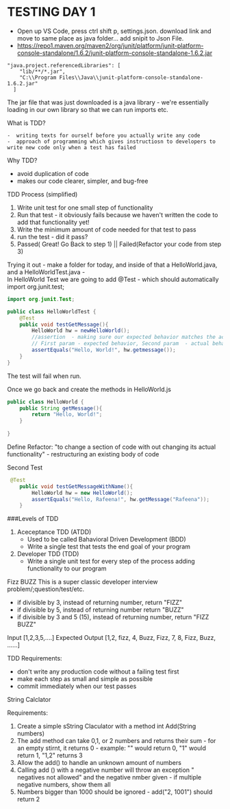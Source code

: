 # **TESTING DAY 1**

-  Open up VS Code, press ctrl shift p, settings.json. download link and move to same place as java folder... add snipit to Json File. 
- https://repo1.maven.org/maven2/org/junit/platform/junit-platform-console-standalone/1.6.2/junit-platform-console-standalone-1.6.2.jar

```
"java.project.referencedLibraries": [
    "lib/**/*.jar",
    "C:\\Program Files\\Java\\junit-platform-console-standalone-1.6.2.jar"
  ]
```

The jar file that was just downloaded is a java library -   we're essentially loading in our own library so that we can run imports etc. 

What is TDD?

	-  writing texts for ourself before you actually write any code
	-  approach of programming which gives instructiosn to developers to write new code only when a test has failed

Why TDD?

- avoid duplication of code
- makes our code clearer, simpler, and bug-free

TDD Process (simplified)

1. Write unit test for one small step of functionality
2. Run that test - it obviously fails because we haven't written the code to add that functionality yet!
3. Write the minimum amount of code needed for that test to pass
4. run the test -  did it pass?
5. Passed( Great! Go Back to step 1) || Failed(Refactor your code from step 3)

Trying it out -  make a folder for today, and inside of that a HelloWorld.java, and a HelloWorldTest.java -  
In HelloWorld Test we are going to add @Test -  which should automatically import  org.junit.test;

```java
import org.junit.Test;

public class HelloWorldTest {
    @Test
    public void testGetMessage(){
        HelloWorld hw = newHelloWorld();
        //assertion  - making sure our expected behavior matches the actual behavior
        // First param - expected behavior, Second param  - actual behavior
        assertEquals("Hello, World!", hw.getmessage());
    }
}
```

The test will fail when run. 

Once we go back and create the methods in HelloWorld.js

```java
public class HelloWorld {
    public String getMessage(){
        return "Hello, World!";
    }
    
}
```

Define Refactor: "to change a section of code with out changing its actual functionality" - restructuring an existing body of code

Second Test 

```java
 @Test
    public void testGetMessageWithName(){
        HelloWorld hw = new HelloWorld();
        assertEquals("Hello, Rafeena!", hw.getMessage("Rafeena"));
    }
```

###Levels of TDD

1. Aceceptance TDD (ATDD)
   - Used to  be called Bahavioral Driven Development (BDD)
   - Write a single test that tests the end goal of your program 
2. Developer TDD (TDD)
   - Write a single unit test for every step of the process adding functionality to our program 





Fizz BUZZ
This is a super classic developer interview problem/;question/test/etc.

- if divisible by 3, instead of returning number, return "FIZZ"
- if divisible by 5, instead of returning number return "BUZZ"
- if divisible by 3 and 5 (15), instead of returning number, return "FIZZ BUZZ"

Input [1,2,3,5,....]
Expected Output [1,2, fizz, 4, Buzz, Fizz, 7, 8, Fizz, Buzz, ......]

TDD Requirements:

-  don't write any production code without a failing test first
- make each step as small and simple as possible
- commit immediately when our test passes





String Calclator

Requirements:

1. Create a simple sString Claculator with a method int Add(String numbers)
2. The add method can take 0,1, or 2 numbers and returns their sum -  for an empty stirnt, it returns 0 -  example: "" would return 0, "1" would return 1, "1,2" returns 3
3. Allow the add() to handle an unknown amount of numbers
4. Calling add () with a negative number will throw an exception " negatives not allowed"  and the negative nmber given -  if multiple negative numbers, show them all
5. Numbers bigger than 1000 should be ignored - add("2, 1001") should return 2
